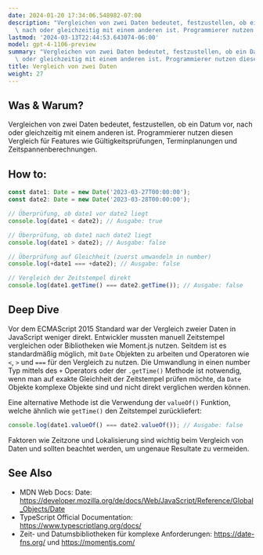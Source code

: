 ```yaml
---
date: 2024-01-20 17:34:06.548982-07:00
description: "Vergleichen von zwei Daten bedeutet, festzustellen, ob ein Datum vor,\
  \ nach oder gleichzeitig mit einem anderen ist. Programmierer nutzen diesen Vergleich\u2026"
lastmod: '2024-03-13T22:44:53.643074-06:00'
model: gpt-4-1106-preview
summary: "Vergleichen von zwei Daten bedeutet, festzustellen, ob ein Datum vor, nach\
  \ oder gleichzeitig mit einem anderen ist. Programmierer nutzen diesen Vergleich\u2026"
title: Vergleich von zwei Daten
weight: 27
---
```


## Was & Warum?
Vergleichen von zwei Daten bedeutet, festzustellen, ob ein Datum vor, nach oder gleichzeitig mit einem anderen ist. Programmierer nutzen diesen Vergleich für Features wie Gültigkeitsprüfungen, Terminplanungen und Zeitspannenberechnungen.

## How to:
```TypeScript
const date1: Date = new Date('2023-03-27T00:00:00');
const date2: Date = new Date('2023-03-28T00:00:00');

// Überprüfung, ob date1 vor date2 liegt
console.log(date1 < date2); // Ausgabe: true

// Überprüfung, ob date1 nach date2 liegt
console.log(date1 > date2); // Ausgabe: false

// Überprüfung auf Gleichheit (zuerst umwandeln in number)
console.log(+date1 === +date2); // Ausgabe: false

// Vergleich der Zeitstempel direkt
console.log(date1.getTime() === date2.getTime()); // Ausgabe: false
```

## Deep Dive
Vor dem ECMAScript 2015 Standard war der Vergleich zweier Daten in JavaScript weniger direkt. Entwickler mussten manuell Zeitstempel vergleichen oder Bibliotheken wie Moment.js nutzen. Seitdem ist es standardmäßig möglich, mit `Date` Objekten zu arbeiten und Operatoren wie `<`, `>` und `===` für den Vergleich zu nutzen. Die Umwandlung in einen number Typ mittels des `+` Operators oder der `.getTime()` Methode ist notwendig, wenn man auf exakte Gleichheit der Zeitstempel prüfen möchte, da `Date` Objekte komplexe Objekte sind und nicht direkt verglichen werden können.

Eine alternative Methode ist die Verwendung der `valueOf()` Funktion, welche ähnlich wie `getTime()` den Zeitstempel zurückliefert:

```TypeScript
console.log(date1.valueOf() === date2.valueOf()); // Ausgabe: false
```

Faktoren wie Zeitzone und Lokalisierung sind wichtig beim Vergleich von Daten und sollten beachtet werden, um ungenaue Resultate zu vermeiden.

## See Also
- MDN Web Docs: Date: https://developer.mozilla.org/de/docs/Web/JavaScript/Reference/Global_Objects/Date
- TypeScript Official Documentation: https://www.typescriptlang.org/docs/
- Zeit- und Datumsbibliotheken für komplexe Anforderungen: https://date-fns.org/ und https://momentjs.com/
